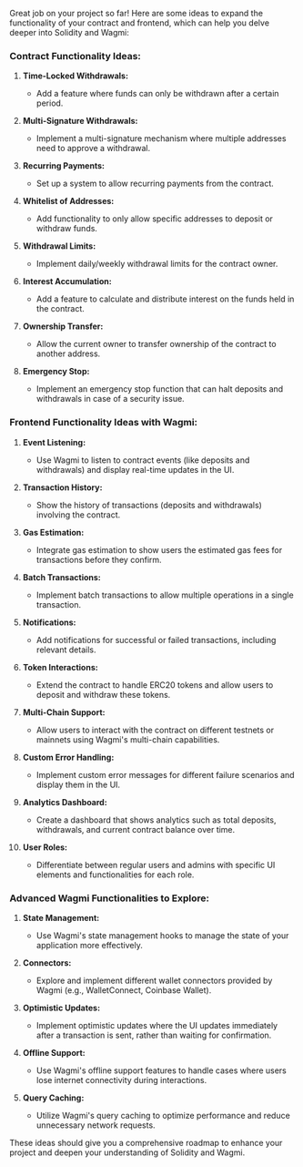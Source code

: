 Great job on your project so far! Here are some ideas to expand the functionality of your contract and frontend, which can help you delve deeper into Solidity and Wagmi:

### Contract Functionality Ideas:

1. **Time-Locked Withdrawals:**

   - Add a feature where funds can only be withdrawn after a certain period.

2. **Multi-Signature Withdrawals:**

   - Implement a multi-signature mechanism where multiple addresses need to approve a withdrawal.

3. **Recurring Payments:**

   - Set up a system to allow recurring payments from the contract.

4. **Whitelist of Addresses:**

   - Add functionality to only allow specific addresses to deposit or withdraw funds.

5. **Withdrawal Limits:**

   - Implement daily/weekly withdrawal limits for the contract owner.

6. **Interest Accumulation:**

   - Add a feature to calculate and distribute interest on the funds held in the contract.

7. **Ownership Transfer:**

   - Allow the current owner to transfer ownership of the contract to another address.

8. **Emergency Stop:**
   - Implement an emergency stop function that can halt deposits and withdrawals in case of a security issue.

### Frontend Functionality Ideas with Wagmi:

1. **Event Listening:**

   - Use Wagmi to listen to contract events (like deposits and withdrawals) and display real-time updates in the UI.

2. **Transaction History:**

   - Show the history of transactions (deposits and withdrawals) involving the contract.

3. **Gas Estimation:**

   - Integrate gas estimation to show users the estimated gas fees for transactions before they confirm.

4. **Batch Transactions:**

   - Implement batch transactions to allow multiple operations in a single transaction.

5. **Notifications:**

   - Add notifications for successful or failed transactions, including relevant details.

6. **Token Interactions:**

   - Extend the contract to handle ERC20 tokens and allow users to deposit and withdraw these tokens.

7. **Multi-Chain Support:**

   - Allow users to interact with the contract on different testnets or mainnets using Wagmi's multi-chain capabilities.

8. **Custom Error Handling:**

   - Implement custom error messages for different failure scenarios and display them in the UI.

9. **Analytics Dashboard:**

   - Create a dashboard that shows analytics such as total deposits, withdrawals, and current contract balance over time.

10. **User Roles:**
    - Differentiate between regular users and admins with specific UI elements and functionalities for each role.

### Advanced Wagmi Functionalities to Explore:

1. **State Management:**

   - Use Wagmi's state management hooks to manage the state of your application more effectively.

2. **Connectors:**

   - Explore and implement different wallet connectors provided by Wagmi (e.g., WalletConnect, Coinbase Wallet).

3. **Optimistic Updates:**

   - Implement optimistic updates where the UI updates immediately after a transaction is sent, rather than waiting for confirmation.

4. **Offline Support:**

   - Use Wagmi's offline support features to handle cases where users lose internet connectivity during interactions.

5. **Query Caching:**
   - Utilize Wagmi's query caching to optimize performance and reduce unnecessary network requests.

These ideas should give you a comprehensive roadmap to enhance your project and deepen your understanding of Solidity and Wagmi.
